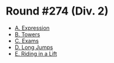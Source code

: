 # Round #274 (Div. 2)

* [A. Expression][]
* [B. Towers][]
* [C. Exams][]
* [D. Long Jumps][]
* [E. Riding in a Lift][]

[A. Expression]:       http://codeforces.com/contest/479/problem/A
[B. Towers]:           http://codeforces.com/contest/479/problem/B
[C. Exams]:            http://codeforces.com/contest/479/problem/C
[D. Long Jumps]:       http://codeforces.com/contest/479/problem/D
[E. Riding in a Lift]: http://codeforces.com/contest/479/problem/E
